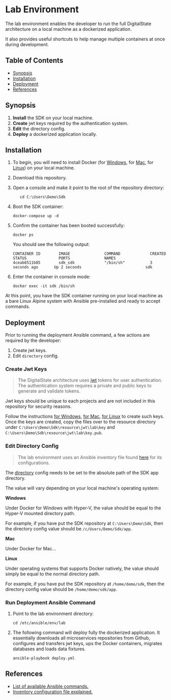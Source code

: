 # Lab Environment

The lab environment enables the developer to run the full DigitalState architecture on a local machine as a dockerized application.

It also provides useful shortcuts to help manage multiple containers at once during development.

## Table of Contents

- [Synopsis](#synopsis)
- [Installation](#installation)
- [Deployment](#deployment)
- [References](#references)

## Synopsis

1. **Install** the SDK on your local machine.
2. **Create** jwt keys required by the authentication system.
3. **Edit** the directory config.
4. **Deploy** a dockerized application locally.

## Installation

1. To begin, you will need to install Docker (for [Windows](https://www.docker.com/docker-windows), for [Mac](https://docs.docker.com/docker-for-mac), for [Linux](https://docs.docker.com/engine/installation/#server)) on your local machine.

2. Download this repository.

3. Open a console and make it point to the root of the repository directory:

   ```
      cd C:\Users\Demo\Sdk
   ```

4. Boot the SDK container:

   ```
   docker-compose up -d
   ```

5. Confirm the container has been booted successfully:

   ```
   docker ps
   ```
   
   You should see the following output:
   
   ```
   CONTAINER ID        IMAGE               COMMAND             CREATED             STATUS              PORTS               NAMES
   4ceab8511b85        sdk_sdk             "/bin/sh"           3 seconds ago       Up 2 seconds                            sdk
   ```

6. Enter the container in console mode:

   ```
   docker exec -it sdk /bin/sh
   ```

At this point, you have the SDK container running on your local machine as a bare Linux Alpine system with Ansible pre-installed and ready to accept commands. 

## Deployment

Prior to running the deployment Ansible command, a few actions are required by the developer:

1. Create jwt keys.
2. Edit `directory` config.

### Create Jwt Keys

> The DigitalState architecture uses [jwt](https://jwt.io/introduction/) tokens for user authentication. The authentication system requires a private and public keys to generate and validate tokens. 

Jwt keys should be unique to each projects and are not included in this repository for security reasons. 

Follow the instructions [for Windows](https://www.ssh.com/ssh/putty/windows/puttygen), [for Mac](#), [for Linux](https://www.ssh.com/ssh/putty/linux/puttygen) to create such keys. Once the keys are created, copy the files over to the resource directory under `C:\Users\Demo\Sdk\resource\jwt\lab\key` and `C:\Users\Demo\Sdk\resource\jwt\lab\key.pub`. 

### Edit Directory Config

> The lab environment uses an Ansible inventory file found [here](/sdk/ansible/env/lab/inventory.yml) for its configurations.

The [directory](https://github.com/DigitalState/Sdk/blob/master/sdk/ansible/env/lab/inventory.yml#L11) config needs to be set to the absolute path of the SDK app directory. 

The value will vary depending on your local machine's operating system:

**Windows**

Under Docker for Windows with Hyper-V, the value should be equal to the Hyper-V mounted directory path.

For example, if you have put the SDK repository at `C:\Users\Demo\Sdk`, then the directory config value should be `/c/Users/Demo/Sdk/app`.

**Mac**

Under Docker for Mac...

**Linux**

Under operating systems that supports Docker natively, the value should simply be equal to the normal directory path.

For example, if you have put the SDK repository at `/home/demo/sdk`, then the directory config value should be `/home/demo/sdk/app`.


### Run Deployment Ansible Command

1. Point to the lab environment directory:

    ```
    cd /etc/ansible/env/lab
    ```

2. The following command will deploy fully the dockerized application. It essentially downloads all microservices repositories from Github, configures and transfers jwt keys, ups the Docker containers, migrates databases and loads data fixtures.

    ```
    ansible-playbook deploy.yml
    ```

## References

- [List of available Ansible commands.](commands.md)
- [Inventory configuration file explained.](configurations.md)

